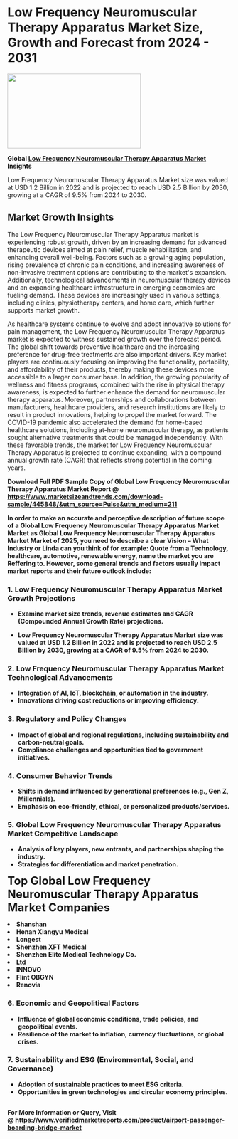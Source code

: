 <H1>Low Frequency Neuromuscular Therapy Apparatus Market Size, Growth and Forecast from 2024 - 2031</H1><img class="aligncenter size-medium wp-image-584254" src="https://thirdeyenews.in/wp-content/uploads/2024/09/Global-Market-Research-300x168.jpeg" alt="" width="300" height="168" /><p><strong>Global&nbsp;<a href="https://www.marketsizeandtrends.com/download-sample/445848/&amp;utm_source=Pulse&amp;utm_medium=211">Low Frequency Neuromuscular Therapy Apparatus Market</a> Insights</strong></p><p>Low Frequency Neuromuscular Therapy Apparatus Market size was valued at USD 1.2 Billion in 2022 and is projected to reach USD 2.5 Billion by 2030, growing at a CAGR of 9.5% from 2024 to 2030.</p><p><h2>Market Growth Insights</h2> <p>The Low Frequency Neuromuscular Therapy Apparatus market is experiencing robust growth, driven by an increasing demand for advanced therapeutic devices aimed at pain relief, muscle rehabilitation, and enhancing overall well-being. Factors such as a growing aging population, rising prevalence of chronic pain conditions, and increasing awareness of non-invasive treatment options are contributing to the market's expansion. Additionally, technological advancements in neuromuscular therapy devices and an expanding healthcare infrastructure in emerging economies are fueling demand. These devices are increasingly used in various settings, including clinics, physiotherapy centers, and home care, which further supports market growth.</p> <p><strong></strong></p> <p>As healthcare systems continue to evolve and adopt innovative solutions for pain management, the Low Frequency Neuromuscular Therapy Apparatus market is expected to witness sustained growth over the forecast period. The global shift towards preventive healthcare and the increasing preference for drug-free treatments are also important drivers. Key market players are continuously focusing on improving the functionality, portability, and affordability of their products, thereby making these devices more accessible to a larger consumer base. In addition, the growing popularity of wellness and fitness programs, combined with the rise in physical therapy awareness, is expected to further enhance the demand for neuromuscular therapy apparatus. Moreover, partnerships and collaborations between manufacturers, healthcare providers, and research institutions are likely to result in product innovations, helping to propel the market forward. The COVID-19 pandemic also accelerated the demand for home-based healthcare solutions, including at-home neuromuscular therapy, as patients sought alternative treatments that could be managed independently. With these favorable trends, the market for Low Frequency Neuromuscular Therapy Apparatus is projected to continue expanding, with a compound annual growth rate (CAGR) that reflects strong potential in the coming years.</p> <p><strong></p><p><span class=""><strong>Download Full PDF Sample Copy of Global Low Frequency Neuromuscular Therapy Apparatus Market Report</strong> @ <a href="https://www.marketsizeandtrends.com/download-sample/445848/&amp;utm_source=Pulse&amp;utm_medium=211" target="_blank">https://www.marketsizeandtrends.com/download-sample/445848/&amp;utm_source=Pulse&amp;utm_medium=211</a></span></p><p>In order to make an accurate and perceptive description of future scope of a Global&nbsp;Low Frequency Neuromuscular Therapy Apparatus Market Market as Global&nbsp;Low Frequency Neuromuscular Therapy Apparatus Market Market of 2025, you need to describe a clear Vision &ndash; What Industry or Linda can you think of for example: Quote from a Technology, healthcare, automotive, renewable energy, name the market you are Reffering to. However, some general trends and factors usually impact market reports and their future outlook include:</p><h3>1.&nbsp;<strong>Low Frequency Neuromuscular Therapy Apparatus Market Growth Projections</strong></h3><ul><li>Examine market size trends, revenue estimates and CAGR (Compounded Annual Growth Rate) projections.</li><li><p>Low Frequency Neuromuscular Therapy Apparatus Market size was valued at USD 1.2 Billion in 2022 and is projected to reach USD 2.5 Billion by 2030, growing at a CAGR of 9.5% from 2024 to 2030.</p></li></ul><h3>2.&nbsp;<strong>Low Frequency Neuromuscular Therapy Apparatus Market Technological Advancements</strong></h3><ul><li>Integration of AI, IoT, blockchain, or automation in the industry.</li><li>Innovations driving cost reductions or improving efficiency.</li></ul><h3>3.&nbsp;<strong>Regulatory and Policy Changes</strong></h3><ul><li>Impact of global and regional regulations, including sustainability and carbon-neutral goals.</li><li>Compliance challenges and opportunities tied to government initiatives.</li></ul><h3>4.&nbsp;<strong>Consumer Behavior Trends</strong></h3><ul><li>Shifts in demand influenced by generational preferences (e.g., Gen Z, Millennials).</li><li>Emphasis on eco-friendly, ethical, or personalized products/services.</li></ul><h3>5.&nbsp;<strong>Global Low Frequency Neuromuscular Therapy Apparatus Market Competitive Landscape</strong></h3><ul><li>Analysis of key players, new entrants, and partnerships shaping the industry.</li><li>Strategies for differentiation and market penetration.</li></ul><p data-pm-slice="1 1 []"><span style="color: inherit; font-family: inherit; font-size: 25px;">Top Global Low Frequency Neuromuscular Therapy Apparatus Market Companies</span></p><div class="" data-test-id=""><p><li>Shanshan</li><li> Henan Xiangyu Medical</li><li> Longest</li><li> Shenzhen XFT Medical</li><li> Shenzhen Elite Medical Technology Co.</li><li>Ltd</li><li> INNOVO</li><li> Flint OBGYN</li><li> Renovia</li></p></div><h3>6.&nbsp;<strong>Economic and Geopolitical Factors</strong></h3><ul><li>Influence of global economic conditions, trade policies, and geopolitical events.</li><li>Resilience of the market to inflation, currency fluctuations, or global crises.</li></ul><h3>7.&nbsp;<strong>Sustainability and ESG (Environmental, Social, and Governance)</strong></h3><ul><li>Adoption of sustainable practices to meet ESG criteria.</li><li>Opportunities in green technologies and circular economy principles.</li></ul><h2><strong style="font-size: 14px;">For More Information or Query, Visit @&nbsp;</strong><a style="background-color: #ffffff; font-size: 14px;" href="https://www.marketsizeandtrends.com/report/low-frequency-neuromuscular-therapy-apparatus-market/" target="_blank">https://www.verifiedmarketreports.com/product/airport-passenger-boarding-bridge-market</a></h2>
